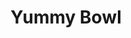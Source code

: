 ---
layout: place
title: "Yummy Bowl"
permalink: /pennsylvania/wilkes-barre-township/yummy-bowl.html
stateAbbr: PA
stateName: Pennsylvania
cityName: Wilkes-Barre Township
place_id: ChIJpT_XN0AbxYkRSh1AVszs1XU
photos:
  - name: >-
      places/ChIJpT_XN0AbxYkRSh1AVszs1XU/photos/AeeoHcLTPRiik7yqfUGhjmkguFEyHnx6vWA0p5w3iJMoSOTJXGJNKE2z6Z__xLvAu3RLYXu2UgX-7rxrtzkZYz6R1pCzYZ-zFMz9g3JLF0ECX3nqNpAQCdDC3ug41qbvZdjUKMXHYiq_qaV9VQ5B4s-f8ka9yPcoeKjbpd4jUvA-XpxNg_7sC_kfHELyTOXywMO6JCDDgoq4h0HENA6ytipvi5hqer87moM8jZTCukvg6vCxySuU2hr7HH3XfaX1yV3nKNVpYvba9wl_yfIJotrwwoNfsdKY-vSmQqOBJmhgOeC9DS5VJQ62hWLek9tN8mwp4V65Ioix0RuHXwR_ohFDx9L26AI5iCgix0lLPk09M7aJik1kmoA4VFsNwfGtUdeNnzalWQ9d88HPIJ9k0-qmFE74II2cgfBQHQqd_1_ilJ2A1g
    widthPx: 3599
    heightPx: 4800
    authorAttributions:
      - displayName: Lisa Belles
        uri: https://maps.google.com/maps/contrib/107438002784866236391
        photoUri: >-
          https://lh3.googleusercontent.com/a-/ALV-UjU0sHYpHs16NEEquiipMVM8YzTYptaeKgq20NChfdZkox8-f6W4mQ=s100-p-k-no-mo
    flagContentUri: >-
      https://www.google.com/local/imagery/report/?cb_client=maps_api_places.places_api&image_key=!1e10!2sCIHM0ogKEICAgICbpvnNNQ&hl=en-US
    googleMapsUri: >-
      https://www.google.com/maps/place//data=!3m4!1e2!3m2!1sCIHM0ogKEICAgICbpvnNNQ!2e10!4m2!3m1!1s0x89c51b4037d73fa5:0x75d5eccc56401d4a
  - name: >-
      places/ChIJpT_XN0AbxYkRSh1AVszs1XU/photos/AeeoHcL9pcFjKReCt2TPEApzpQ9UXWkq5ucA_cp8aSlnBloUH4JDZTulSplfLrRgoRskd9QVK3dqzS8wHpqamsnOnFKGSytYSr4KPxo1u1XdTHv67ln8Atj3zj_oY7ujKgtL2ktB-a_lDtwJFr82WvjPzRTO5MdzjZ-pIte_8t9bSZOOE6e5mOsWOi9IOiLwLeX9kr70_J-KLBV_RQJC752nXfr9sH9-Ok99uUJKr5QdDJXINnSVXtV9lQnIcNmHrRiIIygXNLQf1iRKXOuUaCC4GpoB68Wf7o8oq8pfyF9Bndv9xAwwIGpD6R36oWOUrLIThLrF_sAdMIh59LFx1ImOMxNiylRaeu795-v7BoSH9jg4hZZ6eZtSIii_U-KaNDRQg9TWda4bPHTK8ERJaRxsy1MFSaeAzsvW-ElYYHqXr6mI-Q
    widthPx: 3600
    heightPx: 4800
    authorAttributions:
      - displayName: Z K
        uri: https://maps.google.com/maps/contrib/116762166195714503339
        photoUri: >-
          https://lh3.googleusercontent.com/a-/ALV-UjUnZDlpPS7GwfoJUra3vnYhj7M7Rnw9aUnSb6sPu2rH2IlTs4Ja=s100-p-k-no-mo
    flagContentUri: >-
      https://www.google.com/local/imagery/report/?cb_client=maps_api_places.places_api&image_key=!1e10!2sCIHM0ogKEICAgIDPkqfWJA&hl=en-US
    googleMapsUri: >-
      https://www.google.com/maps/place//data=!3m4!1e2!3m2!1sCIHM0ogKEICAgIDPkqfWJA!2e10!4m2!3m1!1s0x89c51b4037d73fa5:0x75d5eccc56401d4a
  - name: >-
      places/ChIJpT_XN0AbxYkRSh1AVszs1XU/photos/AeeoHcLMRp0KFikVkwwNERlI2zQA3rNkcCMOT9GWecJGFI4KfzAk2khnVY0P0_7dk5zNDvx9li4a3mvyO9eaVOD34jSlXPIEO11rL7lvhj7QkSRhNyp7gk4l6Mna0Eh1c5674c9YGWmjfceKMn5LgiJNIRG-fj--KJViw9hrn3B2vfcEqE89glPyXVcGnZQj-o6qi8JXjao1BegmoSNuKaBl0T2_Chns6WrsXP3407BihVKjpBTza2uRDbUw8SSJBlvdxOaOciuqWVNjGSHsCTjAOT20sg8SVlX_WlX1_6qu2sIkIgFDJWWjnXHgpb3DFmbo78S4HTNqJoIgun-3vqpAEcBLt2W5tDkdxo-Km3zP7Tv8aqLny9Dkz2bB4fSWNw4HD-sQNfMhjkamdHQD3C3DnqxrAlMtmRPkeBGAAPec2APibSM8
    widthPx: 4032
    heightPx: 3024
    authorAttributions:
      - displayName: Vernon Kalugdan
        uri: https://maps.google.com/maps/contrib/116912223976805566675
        photoUri: >-
          https://lh3.googleusercontent.com/a-/ALV-UjVsj2vyWHNtZDxlQEgReM4xXK2obRyD6IZNvPm0vgVEkbzxwQRg2g=s100-p-k-no-mo
    flagContentUri: >-
      https://www.google.com/local/imagery/report/?cb_client=maps_api_places.places_api&image_key=!1e10!2sCIHM0ogKEICAgIDTwO7sqAE&hl=en-US
    googleMapsUri: >-
      https://www.google.com/maps/place//data=!3m4!1e2!3m2!1sCIHM0ogKEICAgIDTwO7sqAE!2e10!4m2!3m1!1s0x89c51b4037d73fa5:0x75d5eccc56401d4a
  - name: >-
      places/ChIJpT_XN0AbxYkRSh1AVszs1XU/photos/AeeoHcJ4EKn1ARMhtS6SGjjMWVIMSF4ND4HwyPoxWlJCrRi65mq8vCWkBAARPSs22b2b3q3MWUD4pciz3oruAnOJYKp8mDA4j_F51oE-GOl7oVVyGk5Bc0o_7aRcqb0DBF4hbHWbSckLeQ4dj5Su7Z_mhEjksx3ey2VnxOb6GlzdElvxMWSK11uHAE8-ADzk8pIkMAZMVnfn2rkEPY5Jn4nYa_L_Y_1JHofVJeLVx2UCfRsUr8Nm4ytOkzP-UZkWAOto44xYoZvKq36Pt6rQ6U0w3J4te99WXTauA7ven2nWGk-9pXcz2Ea30tQmLsaLrL67J2fbQtvBaC2Xrv1yP9I6HLw2bVtulfUvxwV44R1cBClGtvA7TSFkE4PUjboGO9fAWreUTc_jkWHJMqTL5qQI_6j4884tunwxZuTP3z2fXLPypBiJ
    widthPx: 4080
    heightPx: 3072
    authorAttributions:
      - displayName: Brian Fulton
        uri: https://maps.google.com/maps/contrib/104689587305814795601
        photoUri: >-
          https://lh3.googleusercontent.com/a-/ALV-UjXfjuLl4XrL3oCji6e_gpccVuCU36KVCUca_uOIEMa3_9nFaSTm=s100-p-k-no-mo
    flagContentUri: >-
      https://www.google.com/local/imagery/report/?cb_client=maps_api_places.places_api&image_key=!1e10!2sCIHM0ogKEICAgICD55fggAE&hl=en-US
    googleMapsUri: >-
      https://www.google.com/maps/place//data=!3m4!1e2!3m2!1sCIHM0ogKEICAgICD55fggAE!2e10!4m2!3m1!1s0x89c51b4037d73fa5:0x75d5eccc56401d4a
  - name: >-
      places/ChIJpT_XN0AbxYkRSh1AVszs1XU/photos/AeeoHcKgdRAlz2mgEb5DjrWxZmD-2bd7v-AJQ_pltU5zWHnc8u5Vz8Vk__QvUWlMtSaVZ5NYIjiMgn53rF1rgDhhyayi5iYFL-jO7Gm76ZVb_rfCcZtMY2j1t6L9OHFTr2DkcYY4Z9HbJAR-vGWk3usV7ZdAVJEZViBkrQCrnNar2mvOsC4gHfeUMRmLPf31g0CvzsaqskcC2MxMcdIJksVlYdBT7djuN3eoctS3yKCKMt9cB9LFyIV_6liiSaG6y5k2y8Ia35KI2o3Qno6gSSCv2fZQ0JT3HoMg5EBWxjqqNZjNxVg6zxdxZzFulAFF6kHdu-sSBFpOixSiJqfau6ftxOXi4b0x8L98Uj31p48IcKKk94hYdnm6U8rclYkiOY0Miz9eYqn4TWhljhFUBd-qcTYqvvHvFy_jz6sS9jExwsMWkOY
    widthPx: 3024
    heightPx: 4032
    authorAttributions:
      - displayName: Brenda Johnson
        uri: https://maps.google.com/maps/contrib/108176703417590902244
        photoUri: >-
          https://lh3.googleusercontent.com/a-/ALV-UjUinYEhXWXeWkMSm1LqYoRDLE6TL4QhacGBXEFGsjnhUuqbmhSo=s100-p-k-no-mo
    flagContentUri: >-
      https://www.google.com/local/imagery/report/?cb_client=maps_api_places.places_api&image_key=!1e10!2sCIHM0ogKEICAgIDbj96DtwE&hl=en-US
    googleMapsUri: >-
      https://www.google.com/maps/place//data=!3m4!1e2!3m2!1sCIHM0ogKEICAgIDbj96DtwE!2e10!4m2!3m1!1s0x89c51b4037d73fa5:0x75d5eccc56401d4a
  - name: >-
      places/ChIJpT_XN0AbxYkRSh1AVszs1XU/photos/AeeoHcJx-_YphAsh8Zx0XWrCILy5jkGm_wcdmN1_Fs8HpnxU1xxVpzHtpzOUbvmXOl-3pRMmMyLYoeZHJn_MkiUWlNx_y7QhNbQYvo_nBk-lh1pQ5NyqAwlQnqX_SY9Mxqs8-bjdyVf4_rcY4KtSnq-NWl-qrFM3DY-ufVXL-_CDNOexV2IT_AP8JWUE8GAu1ysNWjcoAwtFP7EtcKZ5d3DzFWDNx5wn0uO6xwR_jWnmdNHWrpMCUxD4MdrUfH7vy0kvOEmOZ9lDrfk_ZFcE0Jb_khpDNgWIhO7L4rvhulDGCUd3baGtRNqpcUfyJFl-bdPG5BbCPujWsF-K3oUGptjkiWm9HuyINlTf-g8GF2bIVKMLVTw_9YvObklRrlsACyK1VQ0IR7BOyji_vgQtEEQZzplxBdSxcfx643jn5LFhSZIbVg
    widthPx: 3024
    heightPx: 4032
    authorAttributions:
      - displayName: Michael S
        uri: https://maps.google.com/maps/contrib/102142569791998843129
        photoUri: >-
          https://lh3.googleusercontent.com/a/ACg8ocK3qBOmqoQscKeu-B8VAKzyAxS32_iEBQjz5cJgjJFvTtsaxQ=s100-p-k-no-mo
    flagContentUri: >-
      https://www.google.com/local/imagery/report/?cb_client=maps_api_places.places_api&image_key=!1e10!2sCIHM0ogKEICAgMCA0N3LaQ&hl=en-US
    googleMapsUri: >-
      https://www.google.com/maps/place//data=!3m4!1e2!3m2!1sCIHM0ogKEICAgMCA0N3LaQ!2e10!4m2!3m1!1s0x89c51b4037d73fa5:0x75d5eccc56401d4a
  - name: >-
      places/ChIJpT_XN0AbxYkRSh1AVszs1XU/photos/AeeoHcLuFdXJvP960QvBbGefK5VPHdjgay4uniNXeAygFH8oFexbHVmURyH_9DCFHiSGVlukpHQpCqpvhuSf3QjOi1EuV-eyMYfkWpkL0Irh_KjRA2sVPNGj3ZlvygZZYU0MoZyMeRuzSZ09nv_H13mmZqUlKKHuTsfSuZFJagoBG3GeEVay6M-ygg9dd8XrSHl8tp3HNEyJ8n7o7vnTsjQS0UJS24j9TfEWjKHE_UEiWWr3d4_LVFIBaKCMt8whYKwNc7_RftfEm-hyq5Ax16cU9SEWKNuFyTsFyuseXhjXrIT01LsRqbxSPsvJ-asNbkJnxkUXBMp33kwPW8RlWebDp3PM_M6161KsPm181uVf4qbP2O9K99tcAOZkegMRHe6vB1c_CVY1lZGTFR21ykDFZd17jiCeULAK8vUXiCmh3-temRqU
    widthPx: 3599
    heightPx: 4800
    authorAttributions:
      - displayName: Lisa Belles
        uri: https://maps.google.com/maps/contrib/107438002784866236391
        photoUri: >-
          https://lh3.googleusercontent.com/a-/ALV-UjU0sHYpHs16NEEquiipMVM8YzTYptaeKgq20NChfdZkox8-f6W4mQ=s100-p-k-no-mo
    flagContentUri: >-
      https://www.google.com/local/imagery/report/?cb_client=maps_api_places.places_api&image_key=!1e10!2sCIHM0ogKEICAgIDr0rrNpQE&hl=en-US
    googleMapsUri: >-
      https://www.google.com/maps/place//data=!3m4!1e2!3m2!1sCIHM0ogKEICAgIDr0rrNpQE!2e10!4m2!3m1!1s0x89c51b4037d73fa5:0x75d5eccc56401d4a
  - name: >-
      places/ChIJpT_XN0AbxYkRSh1AVszs1XU/photos/AeeoHcJzXOF5UyAY_FJgewX4ZigBNu86rmWlj3iVJPCa6S-XPWKtsc-luSjGu2h6Fm12uy2DowP6kfjJIA7s2CE9L3dK5IdAW6c1ZhXiLhkVFhpGfOieRt7BZ2mwtNqGNUbsCe2PAN_CleTJxgaq_YsVjdIGpTCJhMAscdpm6D7D2KABtFgR5zNocokN4_kPLCIbT2t2oPmvKMFWZnemghwKUjNq-YbtAjAy0BPlo1TlKzKgQQaO4tn9CbTqwhY8QGoLnI9PDwaJAaamN87IuwNmw_LwsKhwO9mwD72x0L-PK3OHt7N-W9TU85EKMti-rT9hnC4IJtoxjxVGk1oAZnGcL6JGhCWMZN4uK6xCpj-5wzIqnLRhcwR_97PD3fbairLGyUhXJQuJ2m0Z06ycgLFqDzK6N3Dn5xCvYM3cja0eQlal9A
    widthPx: 3012
    heightPx: 2235
    authorAttributions:
      - displayName: Ted Sohns
        uri: https://maps.google.com/maps/contrib/107371086930590232292
        photoUri: >-
          https://lh3.googleusercontent.com/a-/ALV-UjVDCChMGTGHRDOnvlCZl1YGN6vzrB0uNCxMaLtQ9eGKmqHfccKs=s100-p-k-no-mo
    flagContentUri: >-
      https://www.google.com/local/imagery/report/?cb_client=maps_api_places.places_api&image_key=!1e10!2sCIHM0ogKEICAgICX1aSwBg&hl=en-US
    googleMapsUri: >-
      https://www.google.com/maps/place//data=!3m4!1e2!3m2!1sCIHM0ogKEICAgICX1aSwBg!2e10!4m2!3m1!1s0x89c51b4037d73fa5:0x75d5eccc56401d4a
  - name: >-
      places/ChIJpT_XN0AbxYkRSh1AVszs1XU/photos/AeeoHcKz7uoqOvIAoAZh2Ky81n6suscxN30Vyw1vf6XKU2_vUqjTL5l2r_b_2zUMZm7oL4GsWouqJI0UN9tffDgvLncZD5P60wmMffTNdsBvTMcr3mdbZLHU5IRn6zj1ShyNjtIyDQWieOjelBvJKLLbhmUCO0MRbx2YmPpQmgZoX9tpEm5TUgAh1-2hUMxRIKNgVu9m3tFXSLb8wpR22-LnUCv-og-iwLi02FfiEkNTOwc0oosisUoUG2K4Hc7N9Tl27ACQaDU8ShVkMy_CQBTanDP4WXBcEOM84GSO--W40dMuV8h3NIb5yL96TcfkYnZUXx9QN9cnXva8vZPvVhb4sJFd1MgGVJUpyGuOsKNp0Gpnzxmp-aQmk_wy7bh18ieDOH-kLQG_t1Jqrk_5BA4B9lHcuUNLGFari4Tcn0V73fuIDdg
    widthPx: 3600
    heightPx: 4800
    authorAttributions:
      - displayName: Z K
        uri: https://maps.google.com/maps/contrib/116762166195714503339
        photoUri: >-
          https://lh3.googleusercontent.com/a-/ALV-UjUnZDlpPS7GwfoJUra3vnYhj7M7Rnw9aUnSb6sPu2rH2IlTs4Ja=s100-p-k-no-mo
    flagContentUri: >-
      https://www.google.com/local/imagery/report/?cb_client=maps_api_places.places_api&image_key=!1e10!2sCIHM0ogKEICAgIDPkqfWpAE&hl=en-US
    googleMapsUri: >-
      https://www.google.com/maps/place//data=!3m4!1e2!3m2!1sCIHM0ogKEICAgIDPkqfWpAE!2e10!4m2!3m1!1s0x89c51b4037d73fa5:0x75d5eccc56401d4a
  - name: >-
      places/ChIJpT_XN0AbxYkRSh1AVszs1XU/photos/AeeoHcKGVzekvrWuYjO4NO-PpswtC6YISrJRN1L6IPLqKNijKuO4cf0i8XNH3o1IzvxdXCUfsszmkr6_jkmwoC1_FARWBJ4dLvAVfQrGIC_gy7xyC6vFhMQpazjucyGA_dqb9Je3XZdUjphnEWMY9pb8ojdLtK3Bdxew4rjGJq1blFPuQNvdq_1CSB6VRRBDW3eadzrH1A9GhYtkSv1pMVB2TH6TwUJN_pitZRXzXE0zVoC7kECgA7xKbNbAT-2hDRKSnP2WlYqBXokNPYhFINSKGBcetPi7HNzygBcc5aFvA82stN_JsYOW7vnJffj3sVwNwzKt7YeDHXvjPp9vk6eRgor8jS5upJfgrP8fos4Sci1EyFxgur8veOz0DhVb0in_3gDDhQ5KTRD2A8qtqSlLXa-N53pMjcXopyPXA1wYfJmnceTo
    widthPx: 3024
    heightPx: 4032
    authorAttributions:
      - displayName: Mike Mike
        uri: https://maps.google.com/maps/contrib/104028402761427843114
        photoUri: >-
          https://lh3.googleusercontent.com/a-/ALV-UjXpScd65cf63Q6V_27chIYI46ojaYzJyv6-pz45jmidvvJuCmev=s100-p-k-no-mo
    flagContentUri: >-
      https://www.google.com/local/imagery/report/?cb_client=maps_api_places.places_api&image_key=!1e10!2sCIHM0ogKEICAgIDN0IzHsQE&hl=en-US
    googleMapsUri: >-
      https://www.google.com/maps/place//data=!3m4!1e2!3m2!1sCIHM0ogKEICAgIDN0IzHsQE!2e10!4m2!3m1!1s0x89c51b4037d73fa5:0x75d5eccc56401d4a
address: 695 Kidder St, Wilkes-Barre Township, PA 18702, USA
street: 695 Kidder St
city: Wilkes-Barre Township
state: PA
zip: '18702'
country: USA
neighborhood: null
latitude: '41.250263'
longitude: '-75.845632'
accessibility_options:
  wheelchairAccessibleParking: true
  wheelchairAccessibleEntrance: true
  wheelchairAccessibleRestroom: true
  wheelchairAccessibleSeating: true
business_status: OPERATIONAL
name: Yummy Bowl
google_maps_links:
  directionsUri: >-
    https://www.google.com/maps/dir//''/data=!4m7!4m6!1m1!4e2!1m2!1m1!1s0x89c51b4037d73fa5:0x75d5eccc56401d4a!3e0
  placeUri: https://maps.google.com/?cid=8490953034841464138
  writeAReviewUri: >-
    https://www.google.com/maps/place//data=!4m3!3m2!1s0x89c51b4037d73fa5:0x75d5eccc56401d4a!12e1
  reviewsUri: >-
    https://www.google.com/maps/place//data=!4m4!3m3!1s0x89c51b4037d73fa5:0x75d5eccc56401d4a!9m1!1b1
  photosUri: >-
    https://www.google.com/maps/place//data=!4m3!3m2!1s0x89c51b4037d73fa5:0x75d5eccc56401d4a!10e5
primary_type: Restaurant
opening_hours:
  regular: null
  current: null
secondary_opening_hours:
  regular:
    weekdayDescriptions: null
    type: null
  current:
    weekdayDescriptions: null
    type: null
phone: null
price_level: null
price_range: null
rating: null
rating_count: 0
website: null
description: null
reviews: null
parking_options: null
payment_options: null
allow_dogs: null
curbside_pickup: null
delivery: null
dine_in: null
good_for_children: null
good_for_groups: null
good_for_sports: null
live_music: null
menu_for_children: null
outdoor_seating: null
reservable: null
restroom: null
serves_beer: null
serves_breakfast: null
serves_brunch: null
serves_cocktails: null
serves_coffee: null
serves_dinner: null
serves_dessert: null
serves_lunch: null
serves_vegetarian_food: null
serves_wine: null
takeout: null
slug: Yummy-Bowl

---